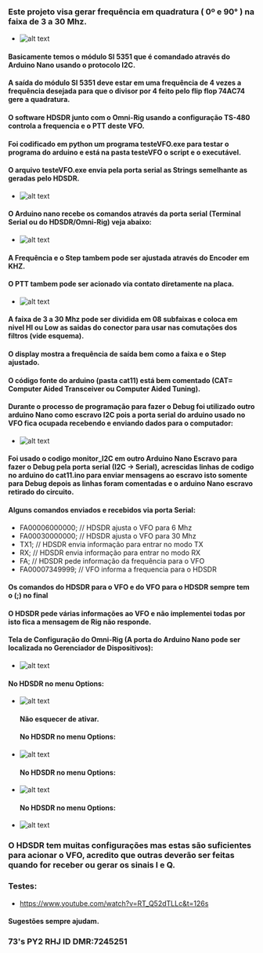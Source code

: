 ### Este projeto visa gerar frequência em quadratura ( 0º e 90° ) na faixa de 3 a 30 Mhz.
- ![alt text](https://github.com/rubenshubnerjunior/VFO_SI5351_Nano_4X/blob/main/Fotos/VFO_5351_4X.jpg)
#### Basicamente temos o módulo SI 5351 que é comandado através do Arduino Nano usando o protocolo I2C.
#### A saída do módulo SI 5351 deve estar em uma frequência de 4 vezes a frequência desejada para que o divisor por 4 feito pelo flip flop 74AC74 gere a quadratura.
#### O software HDSDR junto com o Omni-Rig usando a configuração TS-480 controla a frequencia e o PTT deste VFO.
#### Foi codificado em python um programa testeVFO.exe para testar o programa do arduino e está na pasta testeVFO o script e o executável.
#### O arquivo testeVFO.exe envia pela porta serial as Strings semelhante as geradas pelo HDSDR.
- ![alt text](https://github.com/rubenshubnerjunior/VFO_SI5351_Nano_4X/blob/main/Fotos/testeVFO.jpg)
#### O Arduino nano recebe os comandos através da porta serial (Terminal Serial ou do HDSDR/Omni-Rig) veja abaixo:
- ![alt text](https://github.com/rubenshubnerjunior/VFO_SI5351_Nano_4X/blob/main/Diagramas/diagrama_vfo.jpg)
#### A Frequência e o Step tambem pode ser ajustada através do Encoder em KHZ.
#### O PTT tambem pode ser acionado via contato diretamente na placa.
- ![alt text](https://github.com/rubenshubnerjunior/VFO_SI5351_Nano_4X/blob/main/Fotos/VFO_Encoder.jpg)
#### A faixa de 3 a 30 Mhz pode ser dividida em 08 subfaixas e coloca em nivel HI ou Low as saidas do conector para usar nas comutações dos filtros (vide esquema).
#### O display mostra a frequência de saída bem como a faixa e o Step ajustado.
#### O código fonte do arduino (pasta cat11) está bem comentado (CAT= Computer Aided Transceiver ou Computer Aided Tuning).
#### Durante o processo de programação para fazer o Debug foi utilizado outro arduino Nano como escravo I2C pois a porta serial do arduino usado no VFO fica ocupada recebendo e enviando dados para o computador:
-  ![alt text](https://github.com/rubenshubnerjunior/VFO_SI5351_Nano_4X/blob/main/Fotos/nano_debug.jpg)
#### Foi usado o codigo monitor_I2C em outro Arduino Nano Escravo para fazer o Debug pela porta serial (I2C -> Serial), acrescidas linhas de codigo no arduino do cat11.ino para enviar mensagens ao escravo isto somente para Debug depois as linhas foram comentadas e o arduino Nano escravo retirado do circuito.

#### Alguns comandos enviados e recebidos via porta Serial:
- FA00006000000; // HDSDR ajusta o VFO para 6 Mhz
- FA00030000000;  // HDSDR ajusta o VFO para 30 Mhz
- TX1;  // HDSDR envia informação para entrar no modo TX
- RX;   // HDSDR  envia informação para entrar no modo RX
- FA;   // HDSDR pede informação da frequência para o VFO
- FA00007349999; // VFO informa a frequencia para o HDSDR
#### Os comandos do HDSDR para o VFO e do VFO para o HDSDR sempre tem o (;) no final
#### O HDSDR pede várias informações ao VFO e não implementei todas por isto fica a mensagem de Rig não responde.
####  Tela de Configuração do Omni-Rig (A porta do Arduino Nano pode ser localizada no Gerenciador de Dispositivos):
- ![alt text](https://github.com/rubenshubnerjunior/VFO_SI5351_Nano_4X/blob/main/Fotos/Omnia_Config.jpg)
#### No HDSDR no menu Options:
- ![alt text](https://github.com/rubenshubnerjunior/VFO_SI5351_Nano_4X/blob/main/Fotos/HDSDR_01.jpg)
  #### Não esquecer de ativar.
  #### No HDSDR no menu Options:
- ![alt text](https://github.com/rubenshubnerjunior/VFO_SI5351_Nano_4X/blob/main/Fotos/HDSDR_02.jpg)
  #### No HDSDR no menu Options:
- ![alt text](https://github.com/rubenshubnerjunior/VFO_SI5351_Nano_4X/blob/main/Fotos/HDSDR_03.jpg)
  #### No HDSDR no menu Options:
- ![alt text](https://github.com/rubenshubnerjunior/VFO_SI5351_Nano_4X/blob/main/Fotos/HDSDR_04.jpg)
### O HDSDR tem muitas configurações mas estas são suficientes para acionar o VFO, acredito que outras deverão ser feitas quando for receber ou gerar os sinais I e Q.
### Testes:
- https://www.youtube.com/watch?v=RT_Q52dTLLc&t=126s
#### Sugestões sempre ajudam.

### 73's  PY2 RHJ     ID DMR:7245251

